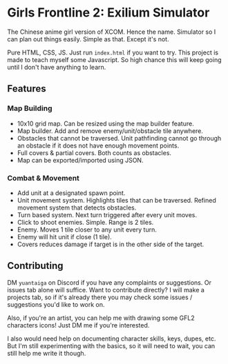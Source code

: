# Girls Frontline 2: Exilium Simulator
The Chinese anime girl version of XCOM. Hence the name. Simulator so I can plan out things easily. Simple as that. Except it's not.

Pure HTML, CSS, JS. Just run `index.html` if you want to try. This project is made to teach myself some Javascript. So high chance this will keep going until I don't have anything to learn.

## Features
### Map Building
- 10x10 grid map. Can be resized using the map builder feature.
- Map builder. Add and remove enemy/unit/obstacle tile anywhere.
- Obstacles that cannot be traversed. Unit pathfinding cannot go through an obstacle if it does not have enough movement points.
- Full covers & partial covers. Both counts as obstacles.
- Map can be exported/imported using JSON.

### Combat & Movement
- Add unit at a designated spawn point.
- Unit movement system. Highlights tiles that can be traversed. Refined movement system that detects obstacles.
- Turn based system. Next turn triggered after every unit moves.
- Click to shoot enemies. Simple. Range is 2 tiles.
- Enemy. Moves 1 tile closer to any unit every turn. 
- Enemy will hit unit if close (1 tile).
- Covers reduces damage if target is in the other side of the target. 

## Contributing
DM `yuantaiga` on Discord if you have any complaints or suggestions. Or issues tab alone will suffice. Want to contribute directly? I will make a projects tab, so if it's already there you may check some issues / suggestions you'd like to work on. 

Also, if you're an artist, you can help me with drawing some GFL2 characters icons! Just DM me if you're interested.

I also would need help on documenting character skills, keys, dupes, etc. But I'm still experimenting with the basics, so it will need to wait, you can still help me write it though.